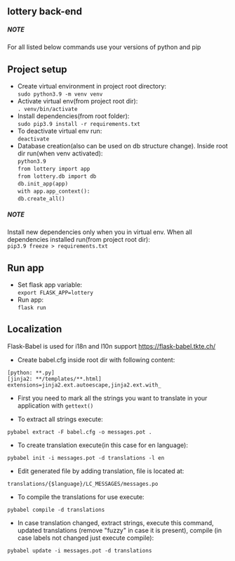 ## lottery back-end

##### NOTE
For all listed below commands use your versions of python and pip

## Project setup

* Create virtual environment in project root directory:  
`sudo python3.9 -m venv venv`
* Activate virtual env(from project root dir):  
`. venv/bin/activate`
* Install dependencies(from root folder):  
`sudo pip3.9 install -r requirements.txt`
* To deactivate virtual env run:  
`deactivate`  
* Database creation(also can be used on db structure change). Inside root dir run(when venv activated):  
`python3.9`  
`from lottery import app`  
`from lottery.db import db`  
`db.init_app(app)`  
`with app.app_context():`  
`db.create_all()`  


##### NOTE
Install new dependencies only when you in virtual env. When all dependencies installed run(from project root dir):  
`pip3.9 freeze > requirements.txt`

## Run app
* Set flask app variable:  
`export FLASK_APP=lottery`
* Run app:  
`flask run`

## Localization
Flask-Babel is used for i18n and l10n support https://flask-babel.tkte.ch/

* Create babel.cfg inside root dir with following content: 
```
[python: **.py]
[jinja2: **/templates/**.html]
extensions=jinja2.ext.autoescape,jinja2.ext.with_
```

* First you need to mark all the strings you want to translate in your application with ```gettext()```

* To extract all strings execute:
```
pybabel extract -F babel.cfg -o messages.pot .
```

* To create translation execute(in this case for en language):
```
pybabel init -i messages.pot -d translations -l en
```

* Edit generated file by adding translation, file is located at: 
```
translations/{$language}/LC_MESSAGES/messages.po
```

* To compile the translations for use execute: 
```
pybabel compile -d translations
```

* In case translation changed, extract strings, execute this command, updated translations (remove "fuzzy" in case it is present), compile (in case labels not changed just execute compile):
```
pybabel update -i messages.pot -d translations
```

